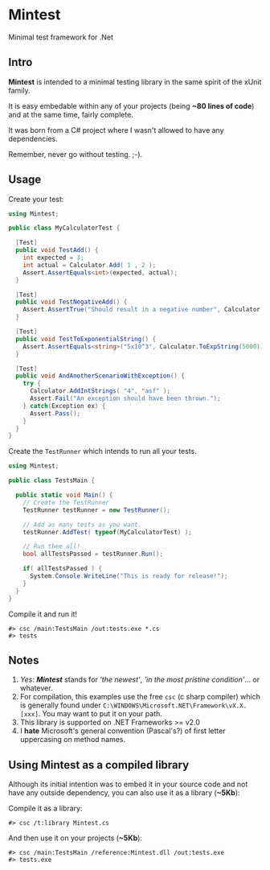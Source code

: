 # Mintest

Minimal test framework for .Net

## Intro

**Mintest** is intended to a minimal testing library in the same spirit
of the xUnit family.

It is easy embedable within any of your projects (being **~80 lines of
code**) and at the same time, fairly complete.

It was born from a C# project where I wasn't allowed to have any
dependencies.

Remember, never go without testing. ;-).

## Usage

Create your test:

``` c#
using Mintest;

public class MyCalculatorTest {

  [Test]
  public void TestAdd() {
    int expected = 3;
    int actual = Calculator.Add( 1 , 2 );
    Assert.AssertEquals<int>(expected, actual);
  }

  [Test]
  public void TestNegativeAdd() {
    Assert.AssertTrue("Should result in a negative number", Calculator.Add(5,-99) < 0);
  }

  [Test]
  public void TestToExponentialString() {
    Assert.AssertEquals<string>("5x10^3", Calculator.ToExpString(5000));
  }

  [Test]
  public void AndAnotherScenarioWithException() {
    try {
      Calculator.AddIntStrings( "4", "asf" );
      Assert.Fail("An exception should have been thrown.");
    } catch(Exception ex) {
      Assert.Pass();
    }
  }
}
```

Create the `TestRunner` which intends to run all your tests.

``` c#
using Mintest;

public class TestsMain {

  public static void Main() {
    // Create the TestRunner
    TestRunner testRunner = new TestRunner();

    // Add as many tests as you want.
    testRunner.AddTest( typeof(MyCalculatorTest) );

    // Run them all!
    bool allTestsPassed = testRunner.Run();

    if( allTestsPassed ) {
      System.Console.WriteLine("This is ready for release!");
    }
  }
}
```

Compile it and run it!

```
#> csc /main:TestsMain /out:tests.exe *.cs
#> tests
```

## Notes

 1. *Yes*: ***Mintest*** stands for *'the newest'*, *'in the most pristine
condition'*... or whatever.
 1. For compilation, this examples use the free `csc` (c sharp compiler)
    which is generally found under `C:\WINDOWS\Microsoft.NET\Framework\vX.X.[xxx]`. You may want to put it on your path.
 1. This library is supported on .NET Frameworks >= v2.0
 1. I **hate** Microsoft's general convention (Pascal's?) of first letter uppercasing on method names.

## Using Mintest as a compiled library

Although its initial intention was to embed it in your source code and not have any outside dependency, you can also use it as a library (**~5Kb**):

Compile it as a library:

```
#> csc /t:library Mintest.cs
```

And then use it on your projects (**~5Kb**):

```
#> csc /main:TestsMain /reference:Mintest.dll /out:tests.exe
#> tests.exe
```
